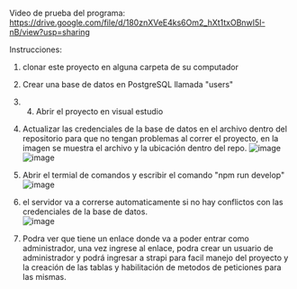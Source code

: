 
Video de prueba del programa:
https://drive.google.com/file/d/180znXVeE4ks6Om2_hXt1txOBnwI5I-nB/view?usp=sharing

Instrucciones:
1. clonar este proyecto en alguna carpeta de su computador 
2. Crear una base de datos en PostgreSQL llamada "users"
3. 4. Abrir el proyecto en visual estudio 
4. Actualizar las credenciales de la base de datos en el archivo dentro del repositorio para que no tengan problemas al correr el proyecto, en la imagen se muestra el archivo y la ubicación dentro del repo.
![image](https://user-images.githubusercontent.com/38962063/194182745-1b0cf509-46fa-4917-b374-a08b63540c21.png)
![image](https://user-images.githubusercontent.com/38962063/194189243-7688f989-65ea-4e15-aaad-4d7f7fcb354e.png)

5. Abrir el termial de comandos y escribir el comando "npm run develop"
![image](https://user-images.githubusercontent.com/38962063/194183138-4ee2b5fd-d5ae-4cd1-877d-64b7567c37d9.png)
6. el servidor va a correrse automaticamente si no hay conflictos con las credenciales de la base de datos.  
![image](https://user-images.githubusercontent.com/38962063/194183241-4f38242e-4362-470e-a11e-4a6e88771bab.png)
7. Podra ver que tiene un enlace donde va a poder entrar como administrador, una vez ingrese al enlace, podra crear un usuario de administrador y podrá ingresar a strapi para facil manejo del proyecto y la creación de las tablas y habilitación de metodos de peticiones para las mismas.



